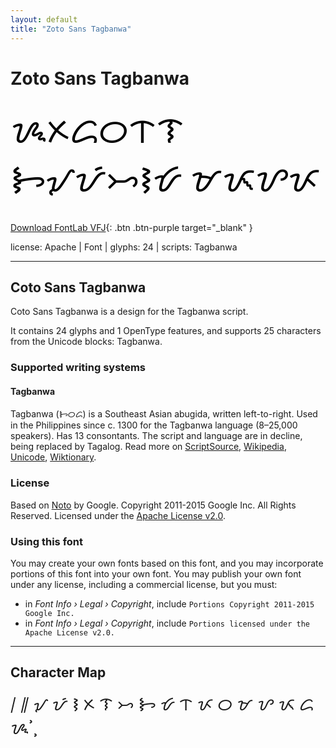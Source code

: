 ```yaml
---
layout: default
title: "Zoto Sans Tagbanwa"
---
```


# Zoto Sans Tagbanwa

<div contenteditable="true" style="font-family: Zoto Sans Tagbanwa; font-size: 4em; color:black; margin: 0.5em 0 0.5em 0; line-height: 1.4em;">
ᝰᝣᝯᝪᝨᝤ ᝦᝠᝡᝥᝢᝧ ᝫᝮᝬᝩ
</div>

[Download FontLab VFJ](https://downgit.github.io/#/home?url=https://github.com/fontlabcom/getgo-fonts/blob/main/getgo-fonts/apache/zotosans/zotosans-tagbanwa.ttf){: .btn .btn-purple target="_blank" }

license: Apache \| Font \| glyphs: 24 \| scripts: Tagbanwa

---


## Coto Sans Tagbanwa

Coto Sans Tagbanwa is a design for the Tagbanwa script.

It contains 24 glyphs and 1 OpenType features, and supports 25 characters from the Unicode blocks: Tagbanwa.


### Supported writing systems


#### Tagbanwa

Tagbanwa (ᝦᝪᝯ) is a Southeast Asian abugida, written left-to-right. Used in the Philippines since c. 1300 for the Tagbanwa language (8–25,000 speakers). Has 13 consontants. The script and language are in decline, being replaced by Tagalog. Read more on [ScriptSource](https://scriptsource.org/scr/Tagb), [Wikipedia](https://en.wikipedia.org/wiki/ISO_15924:Tagb), [Unicode](https://www.unicode.org/versions/Unicode13.0.0/ch17.pdf#G26441), [Wiktionary](https://en.wiktionary.org/wiki/Category:Tagbanwa_script).


### License

Based on [Noto](https://github.com/notofonts) by Google. Copyright 2011-2015 Google Inc. All Rights Reserved. Licensed under the [Apache License v2.0](https://www.apache.org/licenses/LICENSE-2.0.txt).

### Using this font

You may create your own fonts based on this font, and you may incorporate portions of this font into your own font. You may publish your own font under any license, including a commercial license, but you must:

- in _Font Info › Legal › Copyright_, include `Portions Copyright 2011-2015 Google Inc.`
- in _Font Info › Legal › Copyright_, include `Portions licensed under the Apache License v2.0.`


---

## Character Map

<div style="font-family: Zoto Sans Tagbanwa; font-size: 2em;">
᜵ ᜶ ᝠ ᝡ ᝢ ᝣ ᝤ ᝥ ᝦ ᝧ ᝨ ᝩ ᝪ ᝫ ᝬ ᝮ ᝯ ᝰ ᝲ ᝳ
</div>

